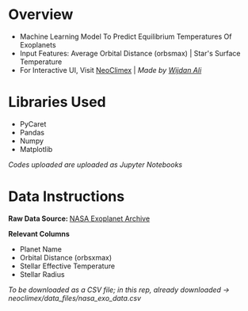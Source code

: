 # Overview
<ul>
  <li>Machine Learning Model To Predict Equilibrium Temperatures Of Exoplanets</li>
  <li>Input Features: Average Orbital Distance (orbsmax) | Star's Surface Temperature</li>
  <li>For Interactive UI, Visit <a href = "https://wijdanali7869.wixsite.com/neoclimex">NeoClimex</a> | <i>Made by <a href = "https://www.linkedin.com/in/wijdan-ali-374793288/">Wijdan Ali</a></i></li>
</ul>

# Libraries Used
<ul>
  <li>PyCaret</li>
  <li>Pandas</li>
  <li>Numpy</li>
  <li>Matplotlib</li>
</ul>
<i><p>Codes uploaded are uploaded as Jupyter Notebooks</p></i>

# Data Instructions 
<b>Raw Data Source: </b>
<a href="https://exoplanetarchive.ipac.caltech.edu/">NASA Exoplanet Archive</a>

<b>Relevant Columns</b>
<ul>
  <li>Planet Name</li>
  <li>Orbital Distance (orbsxmax)</li>
  <li>Stellar Effective Temperature</li>
  <li>Stellar Radius</li>
</ul>
<i><p>To be downloaded as a CSV file; in this rep, already downloaded -> neoclimex/data_files/nasa_exo_data.csv</p></i>

